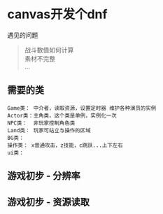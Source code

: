 # canvas开发个dnf

遇见的问题<br>
> 战斗数值如何计算<br>
> 素材不完整<br>
> ...

## 需要的类<br>

    Game类： 中介者，读取资源，设置定时器 维护各种演员的实例
    Actor类：主角类，这个类是单例，实例化一次
    NPC类：  非玩家控制角色类
    Land类： 玩家可站立与操作的区域
    BG类：
    操作类： x普通攻击，z技能，c跳跃...上下左右
    ui类：

## 游戏初步 - 分辨率

## 游戏初步 - 资源读取

